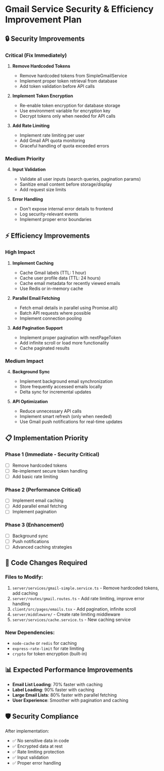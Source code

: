 # Gmail Service Security & Efficiency Improvement Plan

## 🔒 Security Improvements

### Critical (Fix Immediately)
1. **Remove Hardcoded Tokens**
   - Remove hardcoded tokens from SimpleGmailService
   - Implement proper token retrieval from database
   - Add token validation before API calls

2. **Implement Token Encryption**
   - Re-enable token encryption for database storage
   - Use environment variable for encryption key
   - Decrypt tokens only when needed for API calls

3. **Add Rate Limiting**
   - Implement rate limiting per user
   - Add Gmail API quota monitoring
   - Graceful handling of quota exceeded errors

### Medium Priority
4. **Input Validation**
   - Validate all user inputs (search queries, pagination params)
   - Sanitize email content before storage/display
   - Add request size limits

5. **Error Handling**
   - Don't expose internal error details to frontend
   - Log security-relevant events
   - Implement proper error boundaries

## ⚡ Efficiency Improvements

### High Impact
1. **Implement Caching**
   - Cache Gmail labels (TTL: 1 hour)
   - Cache user profile data (TTL: 24 hours)
   - Cache email metadata for recently viewed emails
   - Use Redis or in-memory cache

2. **Parallel Email Fetching**
   - Fetch email details in parallel using Promise.all()
   - Batch API requests where possible
   - Implement connection pooling

3. **Add Pagination Support**
   - Implement proper pagination with nextPageToken
   - Add infinite scroll or load more functionality
   - Cache paginated results

### Medium Impact
4. **Background Sync**
   - Implement background email synchronization
   - Store frequently accessed emails locally
   - Delta sync for incremental updates

5. **API Optimization**
   - Reduce unnecessary API calls
   - Implement smart refresh (only when needed)
   - Use Gmail push notifications for real-time updates

## 📋 Implementation Priority

### Phase 1 (Immediate - Security Critical)
- [ ] Remove hardcoded tokens
- [ ] Re-implement secure token handling
- [ ] Add basic rate limiting

### Phase 2 (Performance Critical)
- [ ] Implement email caching
- [ ] Add parallel email fetching
- [ ] Implement pagination

### Phase 3 (Enhancement)
- [ ] Background sync
- [ ] Push notifications
- [ ] Advanced caching strategies

## 🔧 Code Changes Required

### Files to Modify:
1. `server/services/gmail-simple.service.ts` - Remove hardcoded tokens, add caching
2. `server/routes/gmail.routes.ts` - Add rate limiting, improve error handling
3. `client/src/pages/emails.tsx` - Add pagination, infinite scroll
4. `server/middleware/` - Create rate limiting middleware
5. `server/services/cache.service.ts` - New caching service

### New Dependencies:
- `node-cache` or `redis` for caching
- `express-rate-limit` for rate limiting
- `crypto` for token encryption (built-in)

## 📊 Expected Performance Improvements

- **Email List Loading**: 70% faster with caching
- **Label Loading**: 90% faster with caching
- **Large Email Lists**: 80% faster with parallel fetching
- **User Experience**: Smoother with pagination and caching

## 🛡️ Security Compliance

After implementation:
- ✅ No sensitive data in code
- ✅ Encrypted data at rest
- ✅ Rate limiting protection
- ✅ Input validation
- ✅ Proper error handling
